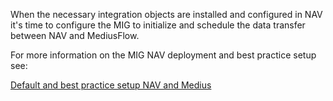 When the necessary integration objects are installed and configured in NAV it's time to configure the MIG to initialize and schedule the data transfer between NAV and MediusFlow.

For more information on the MIG NAV deployment and best practice setup see:

 [Default and best practice setup NAV and Medius](https://medius.atlassian.net/wiki/spaces/MC/pages/82777718/NAV+-+Integration+Deployment+Guide#NAV-IntegrationDeploymentGuide-Automaticdeploymentandconfigurationofintegration)
